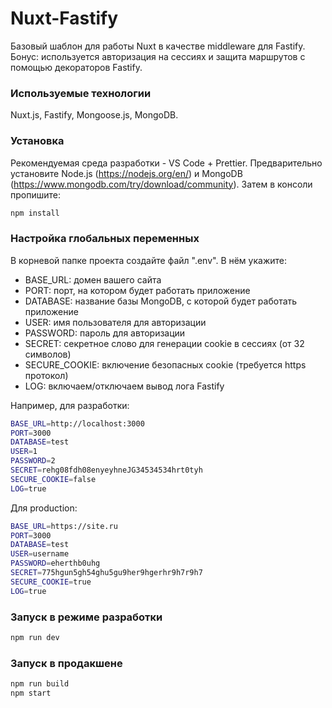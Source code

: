 # Nuxt-Fastify

Базовый шаблон для работы Nuxt в качестве middleware для Fastify.
Бонус: используется авторизация на сессиях и защита маршрутов с помощью декораторов Fastify.

### Используемые технологии

Nuxt.js, Fastify, Mongoose.js, MongoDB.

### Установка

Рекомендуемая среда разработки - VS Code + Prettier.
Предварительно установите Node.js (https://nodejs.org/en/) и MongoDB (https://www.mongodb.com/try/download/community).
Затем в консоли пропишите:

```bash
npm install
```

### Настройка глобальных переменных

В корневой папке проекта создайте файл ".env". В нём укажите:

- BASE_URL: домен вашего сайта
- PORT: порт, на котором будет работать приложение
- DATABASE: название базы MongoDB, с которой будет работать приложение
- USER: имя пользователя для авторизации
- PASSWORD: пароль для авторизации
- SECRET: секретное слово для генерации cookie в сессиях (от 32 символов)
- SECURE_COOKIE: включение безопасных cookie (требуется https протокол)
- LOG: включаем/отключаем вывод лога Fastify

Например, для разработки:

```bash
BASE_URL=http://localhost:3000
PORT=3000
DATABASE=test
USER=1
PASSWORD=2
SECRET=rehg08fdh08enyeyhneJG34534534hrt0tyh
SECURE_COOKIE=false
LOG=true
```

Для production:

```bash
BASE_URL=https://site.ru
PORT=3000
DATABASE=test
USER=username
PASSWORD=eherthb0uhg
SECRET=775hgun5gh54ghu5gu9her9hgerhr9h7r9h7
SECURE_COOKIE=true
LOG=true
```

### Запуск в режиме разработки

```bash
npm run dev
```

### Запуск в продакшене

```bash
npm run build
npm start
```
